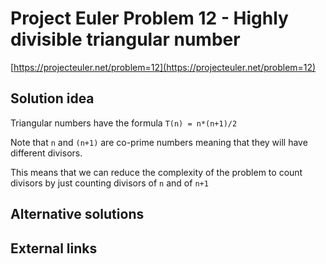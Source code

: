 # Project Euler Problem 12 - Highly divisible triangular number

[https://projecteuler.net/problem=12](https://projecteuler.net/problem=12)

## Solution idea

Triangular numbers have the formula `T(n) = n*(n+1)/2`

Note that `n` and `(n+1)` are co-prime numbers meaning that they will have different divisors.

This means that we can reduce the complexity of the problem to count divisors by just counting divisors of `n` and of `n+1`

## Alternative solutions

## External links
